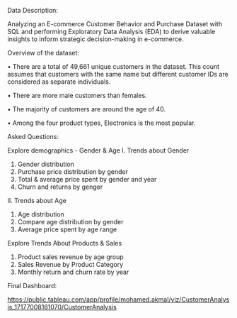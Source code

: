 Data Description:



Analyzing an E-commerce Customer Behavior and Purchase Dataset with SQL and performing Exploratory Data Analysis (EDA) to derive valuable insights to inform strategic decision-making in e-commerce.

Overview of the dataset:

•	There are a total of 49,661 unique customers in the dataset. This count assumes that customers with the same name but different customer IDs are considered as separate individuals.

•	There are more male customers than females.

•	The majority of customers are around the age of 40.

•	Among the four product types, Electronics is the most popular.







Asked Questions: 


Explore demographics - Gender & Age
I. Trends about Gender
1.	Gender distribution
2.	Purchase price distribution by gender
3.	Total & average price spent by gender and year
4.	Churn and returns by genger


II. Trends about Age
1.	Age distribution
2.	Compare age distribution by gender
3.	Average price spent by age range


 Explore Trends About Products & Sales	
1.	Product sales revenue by age group
2.	Sales Revenue by Product Category
3.	Monthly return and churn rate by year




Final Dashboard: 

https://public.tableau.com/app/profile/mohamed.akmal/viz/CustomerAnalysis_17177008161070/CustomerAnalysis 
